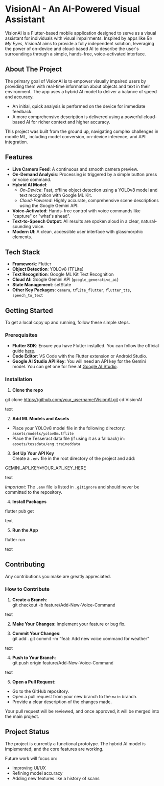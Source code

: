 # VisionAI - An AI-Powered Visual Assistant

VisionAI is a Flutter-based mobile application designed to serve as a visual assistant for individuals with visual impairments. Inspired by apps like *Be My Eyes*, VisionAI aims to provide a fully independent solution, leveraging the power of on-device and cloud-based AI to describe the user's surroundings through a simple, hands-free, voice-activated interface.

## About The Project

The primary goal of VisionAI is to empower visually impaired users by providing them with real-time information about objects and text in their environment. The app uses a hybrid AI model to deliver a balance of speed and accuracy.  

- An initial, quick analysis is performed on the device for immediate feedback.  
- A more comprehensive description is delivered using a powerful cloud-based AI for richer context and higher accuracy.  

This project was built from the ground up, navigating complex challenges in mobile ML, including model conversion, on-device inference, and API integration.

## Features

- **Live Camera Feed**: A continuous and smooth camera preview.  
- **On-Demand Analysis**: Processing is triggered by a simple button press or voice command.  
- **Hybrid AI Model**:  
  - *On-Device*: Fast, offline object detection using a YOLOv8 model and text recognition with Google ML Kit.  
  - *Cloud-Powered*: Highly accurate, comprehensive scene descriptions using the Google Gemini API.  
- **Voice-Activated**: Hands-free control with voice commands like "capture" or "what's ahead".  
- **Text-to-Speech Output**: All results are spoken aloud in a clear, natural-sounding voice.  
- **Modern UI**: A clean, accessible user interface with glassmorphic elements.  

## Tech Stack

- **Framework**: Flutter  
- **Object Detection**: YOLOv8 (TFLite)  
- **Text Recognition**: Google ML Kit Text Recognition  
- **Cloud AI**: Google Gemini API (`google_generative_ai`)  
- **State Management**: setState  
- **Other Key Packages**: `camera`, `tflite_flutter`, `flutter_tts`, `speech_to_text`  

## Getting Started

To get a local copy up and running, follow these simple steps.

### Prerequisites

- **Flutter SDK**: Ensure you have Flutter installed. You can follow the official guide [here](https://docs.flutter.dev/get-started/install).  
- **Code Editor**: VS Code with the Flutter extension or Android Studio.  
- **Google AI Studio API Key**: You will need an API key for the Gemini model. You can get one for free at [Google AI Studio](https://aistudio.google.com/).  

### Installation

1. **Clone the repo**  

git clone https://github.com/your_username/VisionAI.git
cd VisionAI

text

2. **Add ML Models and Assets**  
- Place your YOLOv8 model file in the following directory:  
  `assets/models/yolov8m.tflite`  
- Place the Tesseract data file (if using it as a fallback) in:  
  `assets/tessdata/eng.traineddata`  

3. **Set Up Your API Key**  
Create a `.env` file in the root directory of the project and add:  

GEMINI_API_KEY=YOUR_API_KEY_HERE

text

*Important*: The `.env` file is listed in `.gitignore` and should never be committed to the repository.  

4. **Install Packages**  

flutter pub get

text

5. **Run the App**  

flutter run

text

## Contributing

Any contributions you make are greatly appreciated. 

### How to Contribute

1. **Create a Branch**:  
git checkout -b feature/Add-New-Voice-Command

text

2. **Make Your Changes**: Implement your feature or bug fix.  

3. **Commit Your Changes**:  
git add .
git commit -m "feat: Add new voice command for weather"

text

4. **Push to Your Branch**:  
git push origin feature/Add-New-Voice-Command

text

5. **Open a Pull Request**:  
- Go to the GitHub repository.  
- Open a pull request from your new branch to the `main` branch.  
- Provide a clear description of the changes made.  

Your pull request will be reviewed, and once approved, it will be merged into the main project.

## Project Status

The project is currently a functional prototype. The hybrid AI model is implemented, and the core features are working.  

Future work will focus on:  
- Improving UI/UX  
- Refining model accuracy  
- Adding new features like a history of scans  
